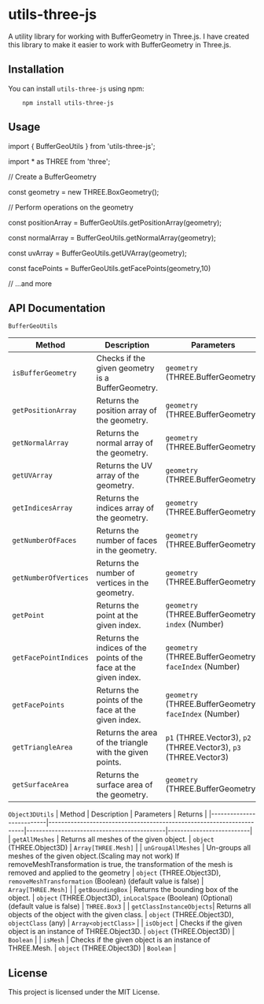 # utils-three-js

A utility library for working with BufferGeometry in Three.js.
I have created this library to make it easier to work with BufferGeometry in Three.js.

## Installation

You can install `utils-three-js` using npm:


```
    npm install utils-three-js
```

## Usage

import { BufferGeoUtils } from 'utils-three-js';

import * as THREE from 'three';

// Create a BufferGeometry

const geometry = new THREE.BoxGeometry();


// Perform operations on the geometry

const positionArray = BufferGeoUtils.getPositionArray(geometry);

const normalArray   = BufferGeoUtils.getNormalArray(geometry);

const uvArray       = BufferGeoUtils.getUVArray(geometry);

const facePoints    = BufferGeoUtils.getFacePoints(geometry,10)

// ...and more

## API Documentation
`BufferGeoUtils`

| Method                   | Description                                                          | Parameters                                 | Returns                   |
|--------------------------|----------------------------------------------------------------------|--------------------------------------------|--------------------------|
| `isBufferGeometry`       | Checks if the given geometry is a BufferGeometry.                   | `geometry` (THREE.BufferGeometry)           | `Boolean`                |
| `getPositionArray`       | Returns the position array of the geometry.                          | `geometry` (THREE.BufferGeometry)           | `Array`                  |
| `getNormalArray`         | Returns the normal array of the geometry.                            | `geometry` (THREE.BufferGeometry)           | `Array`                  |
| `getUVArray`             | Returns the UV array of the geometry.                                | `geometry` (THREE.BufferGeometry)           | `Array`                  |
| `getIndicesArray`        | Returns the indices array of the geometry.                           | `geometry` (THREE.BufferGeometry)           | `Array`                  |
| `getNumberOfFaces`       | Returns the number of faces in the geometry.                         | `geometry` (THREE.BufferGeometry)           | `Number`                 |
| `getNumberOfVertices`    | Returns the number of vertices in the geometry.                      | `geometry` (THREE.BufferGeometry)           | `Number`                 |
| `getPoint`               | Returns the point at the given index.                                | `geometry` (THREE.BufferGeometry), `index` (Number) | `THREE.Vector3`           |
| `getFacePointIndices`    | Returns the indices of the points of the face at the given index.    | `geometry` (THREE.BufferGeometry), `faceIndex` (Number) | `Array[Number]`           |
| `getFacePoints`          | Returns the points of the face at the given index.                   | `geometry` (THREE.BufferGeometry), `faceIndex` (Number) | `Array[THREE.Vector3]`    |
| `getTriangleArea`        | Returns the area of the triangle with the given points.              | `p1` (THREE.Vector3), `p2` (THREE.Vector3), `p3` (THREE.Vector3) | `Number` |
| `getSurfaceArea`         | Returns the surface area of the geometry.                            | `geometry` (THREE.BufferGeometry)           | `Number`                 |
`Object3DUtils`
| Method                   | Description                                                          | Parameters                                 | Returns                   |
|--------------------------|----------------------------------------------------------------------|--------------------------------------------|--------------------------|
| `getAllMeshes`           | Returns all meshes of the given object.                              | `object` (THREE.Object3D)                  | `Array[THREE.Mesh]`      |
| `unGroupAllMeshes`       | Un-groups all meshes of the given object.(Scaling may not work) If removeMeshTransformation is true, the transformation of the mesh is removed and applied to the geometry      | `object` (THREE.Object3D), `removeMeshTransformation` (Boolean) (default value is false) | `Array[THREE.Mesh]`      |
| `getBoundingBox`         | Returns the bounding box of the object.                              | `object` (THREE.Object3D), `inLocalSpace` (Boolean) (Optional)(default value is false)  | `THREE.Box3`    |
| `getClassInstanceObjects`| Returns all objects of the object with the given class.              | `object` (THREE.Object3D), `objectClass` (any)  | `Array<objectClass>`  |
| `isObject`               | Checks if the given object is an instance of THREE.Object3D.         | `object` (THREE.Object3D)                  | `Boolean`                |
| `isMesh`                 | Checks if the given object is an instance of THREE.Mesh.             | `object` (THREE.Object3D)                  | `Boolean`                |
## License

This project is licensed under the MIT License.